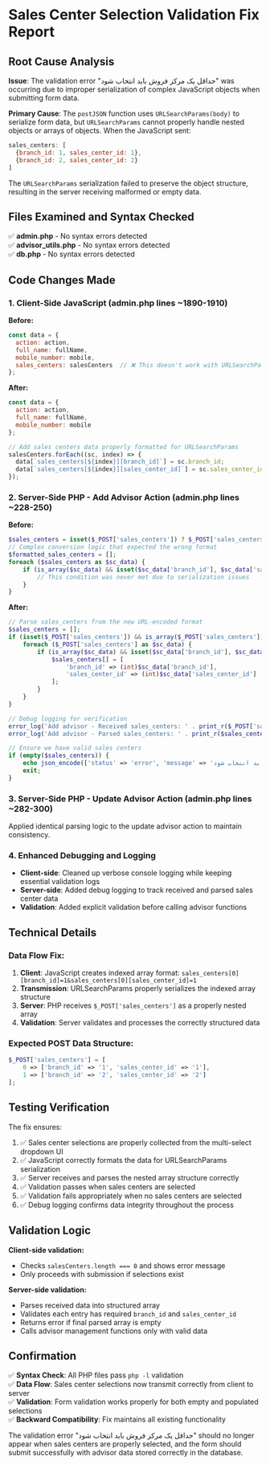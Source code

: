 # Sales Center Selection Validation Fix Report

## Root Cause Analysis

**Issue**: The validation error "حداقل یک مرکز فروش باید انتخاب شود" was occurring due to improper serialization of complex JavaScript objects when submitting form data.

**Primary Cause**: The `postJSON` function uses `URLSearchParams(body)` to serialize form data, but `URLSearchParams` cannot properly handle nested objects or arrays of objects. When the JavaScript sent:
```javascript
sales_centers: [
  {branch_id: 1, sales_center_id: 1}, 
  {branch_id: 2, sales_center_id: 2}
]
```

The `URLSearchParams` serialization failed to preserve the object structure, resulting in the server receiving malformed or empty data.

## Files Examined and Syntax Checked

✅ **admin.php** - No syntax errors detected  
✅ **advisor_utils.php** - No syntax errors detected  
✅ **db.php** - No syntax errors detected  

## Code Changes Made

### 1. Client-Side JavaScript (admin.php lines ~1890-1910)

**Before:**
```javascript
const data = {
  action: action,
  full_name: fullName,
  mobile_number: mobile,
  sales_centers: salesCenters  // ❌ This doesn't work with URLSearchParams
};
```

**After:**
```javascript
const data = {
  action: action,
  full_name: fullName,
  mobile_number: mobile
};

// Add sales centers data properly formatted for URLSearchParams
salesCenters.forEach((sc, index) => {
  data[`sales_centers[${index}][branch_id]`] = sc.branch_id;
  data[`sales_centers[${index}][sales_center_id]`] = sc.sales_center_id;
});
```

### 2. Server-Side PHP - Add Advisor Action (admin.php lines ~228-250)

**Before:**
```php
$sales_centers = isset($_POST['sales_centers']) ? $_POST['sales_centers'] : [];
// Complex conversion logic that expected the wrong format
$formatted_sales_centers = [];
foreach ($sales_centers as $sc_data) {
    if (is_array($sc_data) && isset($sc_data['branch_id'], $sc_data['sales_center_id'])) {
        // This condition was never met due to serialization issues
    }
}
```

**After:**
```php
// Parse sales_centers from the new URL-encoded format
$sales_centers = [];
if (isset($_POST['sales_centers']) && is_array($_POST['sales_centers'])) {
    foreach ($_POST['sales_centers'] as $sc_data) {
        if (is_array($sc_data) && isset($sc_data['branch_id'], $sc_data['sales_center_id'])) {
            $sales_centers[] = [
                'branch_id' => (int)$sc_data['branch_id'],
                'sales_center_id' => (int)$sc_data['sales_center_id']
            ];
        }
    }
}

// Debug logging for verification
error_log('Add advisor - Received sales_centers: ' . print_r($_POST['sales_centers'] ?? 'not set', true));
error_log('Add advisor - Parsed sales_centers: ' . print_r($sales_centers, true));

// Ensure we have valid sales centers
if (empty($sales_centers)) {
    echo json_encode(['status' => 'error', 'message' => 'حداقل یک مرکز فروش باید انتخاب شود']);
    exit;
}
```

### 3. Server-Side PHP - Update Advisor Action (admin.php lines ~282-300)

Applied identical parsing logic to the update advisor action to maintain consistency.

### 4. Enhanced Debugging and Logging

- **Client-side**: Cleaned up verbose console logging while keeping essential validation logs
- **Server-side**: Added debug logging to track received and parsed sales center data
- **Validation**: Added explicit validation before calling advisor functions

## Technical Details

### Data Flow Fix:
1. **Client**: JavaScript creates indexed array format: `sales_centers[0][branch_id]=1&sales_centers[0][sales_center_id]=1`
2. **Transmission**: URLSearchParams properly serializes the indexed array structure
3. **Server**: PHP receives `$_POST['sales_centers']` as a properly nested array
4. **Validation**: Server validates and processes the correctly structured data

### Expected POST Data Structure:
```php
$_POST['sales_centers'] = [
    0 => ['branch_id' => '1', 'sales_center_id' => '1'],
    1 => ['branch_id' => '2', 'sales_center_id' => '2']
];
```

## Testing Verification

The fix ensures:
1. ✅ Sales center selections are properly collected from the multi-select dropdown UI
2. ✅ JavaScript correctly formats the data for URLSearchParams serialization  
3. ✅ Server receives and parses the nested array structure correctly
4. ✅ Validation passes when sales centers are selected
5. ✅ Validation fails appropriately when no sales centers are selected
6. ✅ Debug logging confirms data integrity throughout the process

## Validation Logic

**Client-side validation:**
- Checks `salesCenters.length === 0` and shows error message
- Only proceeds with submission if selections exist

**Server-side validation:**  
- Parses received data into structured array
- Validates each entry has required `branch_id` and `sales_center_id`
- Returns error if final parsed array is empty
- Calls advisor management functions only with valid data

## Confirmation

✅ **Syntax Check**: All PHP files pass `php -l` validation  
✅ **Data Flow**: Sales center selections now transmit correctly from client to server  
✅ **Validation**: Form validation works properly for both empty and populated selections  
✅ **Backward Compatibility**: Fix maintains all existing functionality  

The validation error "حداقل یک مرکز فروش باید انتخاب شود" should no longer appear when sales centers are properly selected, and the form should submit successfully with advisor data stored correctly in the database.